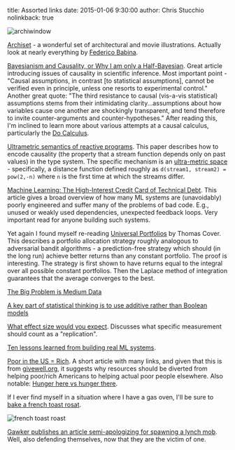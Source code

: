 title: Assorted links
date: 2015-01-06 9:30:00
author: Chris Stucchio
nolinkback: true

![archiwindow](http://payload246.cargocollective.com/1/13/424998/7220369/01_the-shining-01_905.jpg)

[Archiset](http://federicobabina.com/ARCHISET) - a wonderful set of architectural and movie illustrations. Actually look at nearly everything by [Federico Babina](http://federicobabina.com/).

[Bayesianism and Causality, or Why I am only a Half-Bayesian](http://ftp.cs.ucla.edu/pub/stat_ser/r284-reprint.pdf). Great article introducing issues of causality in scientific inference. Most important point - "Causal assumptions, in contrast [to statistical assumptions], cannot be verified even in principle, unless one resorts to experimental control." Another great quote: "The third resistance to causal (vis-a-vis statistical) assumptions stems from their intimidating clarity...assumptions about how variables cause one another are shockingly transparent, and tend therefore to invite counter-arguments and counter-hypotheses." After reading this, I'm inclined to learn more about various attempts at a causal calculus, particularly the [Do Calculus](http://arxiv.org/pdf/1305.5506v1.pdf).

[Ultrametric semantics of reactive programs](http://research.microsoft.com/pubs/135433/frp-lics11.pdf). This paper describes how to encode causality (the property that a stream function depends only on past values) in the type system. The specific mechanism is an [ultra-metric space](https://en.wikipedia.org/wiki/Ultrametric_space) - specifically, a distance function defined roughly as `d(stream1, stream2) = pow(2,-n)` where `n` is the first time at which the streams differ.

[Machine Learning: The High-Interest Credit Card of Technical Debt](https://static.googleusercontent.com/media/research.google.com/en//pubs/archive/43146.pdf). This article gives a broad overview of how many ML systems are (unavoidably) poorly engineered and suffer many of the problems of bad code. E.g., unused or weakly used dependencies, unexpected feedback loops. Very important read for anyone building such systems.

Yet again I found myself re-reading [Universal Portfolios](http://www-isl.stanford.edu/~cover/papers/paper93.pdf) by Thomas Cover. This describes a portfolio allocation strategy roughly analogous to adversarial bandit algorithms - a prediction-free strategy which should (in the long run) achieve better returns than any constant portfolio. The proof is interesting. The strategy is first shown to have returns equal to the integral over all possible constant portfolios. Then the Laplace method of integration guarantees that the average converges to the best.

[The Big Problem is Medium Data](http://highscalability.com/blog/2014/12/17/the-big-problem-is-medium-data.html)

[A key part of statistical thinking is to use additive rather than Boolean models](http://andrewgelman.com/2014/12/18/key-part-statistical-thinking-use-additive-rather-boolean-models/)

[What effect size would you expect](http://blog.dansimons.com/2013/03/what-effect-size-would-you-expect.html). Discusses what specific measurement should count as a "replication".

[Ten lessons learned from building real ML systems](http://technocalifornia.blogspot.in/2014/12/ten-lessons-learned-from-building-real.html).

[Poor in the US = Rich](http://blog.givewell.org/2009/11/27/poor-in-the-us-rich/). A short article with many links, and given that this is from [givewell.org](http://givewell.org), it suggests why resources should be diverted from helping poor/rich Americans to helping actual poor people elsewhere. Also notable: [Hunger here vs hunger there](http://blog.givewell.org/2009/11/26/hunger-here-vs-hunger-there/).

If I ever find myself in a situation where I have a gas oven, I'll be sure to [bake a french toast rosat](https://imgur.com/gallery/MPQDR).

![french toast roast](https://i.imgur.com/molopdl.jpg)

[Gawker publishes an article semi-apologizing for spawning a lynch mob](http://gawker.com/justine-sacco-is-good-at-her-job-and-how-i-came-to-pea-1653022326). Well, also defending themselves, now that they are the victim of one.
